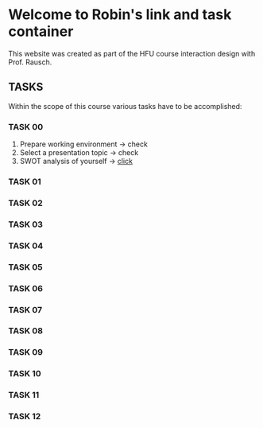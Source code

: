# Welcome to Robin's link and task container

This website was created as part of the HFU course interaction design with Prof. Rausch.


## TASKS
Within the scope of this course various tasks have to be accomplished:

### TASK 00
1. Prepare working environment -> check
2. Select a presentation topic -> check
3. SWOT analysis of yourself ->   [click](/SWOT.md)

### TASK 01
### TASK 02
### TASK 03
### TASK 04
### TASK 05
### TASK 06
### TASK 07
### TASK 08
### TASK 09
### TASK 10
### TASK 11
### TASK 12



